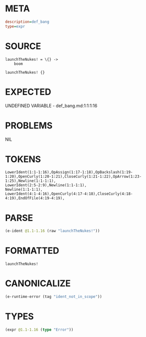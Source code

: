 # META
~~~ini
description=def_bang
type=expr
~~~
# SOURCE
~~~roc
launchTheNukes! = \{} ->
    boom

launchTheNukes! {}
~~~
# EXPECTED
UNDEFINED VARIABLE - def_bang.md:1:1:1:16
# PROBLEMS
NIL
# TOKENS
~~~zig
LowerIdent(1:1-1:16),OpAssign(1:17-1:18),OpBackslash(1:19-1:20),OpenCurly(1:20-1:21),CloseCurly(1:21-1:22),OpArrow(1:23-1:25),Newline(1:1-1:1),
LowerIdent(2:5-2:9),Newline(1:1-1:1),
Newline(1:1-1:1),
LowerIdent(4:1-4:16),OpenCurly(4:17-4:18),CloseCurly(4:18-4:19),EndOfFile(4:19-4:19),
~~~
# PARSE
~~~clojure
(e-ident @1.1-1.16 (raw "launchTheNukes!"))
~~~
# FORMATTED
~~~roc
launchTheNukes!
~~~
# CANONICALIZE
~~~clojure
(e-runtime-error (tag "ident_not_in_scope"))
~~~
# TYPES
~~~clojure
(expr @1.1-1.16 (type "Error"))
~~~
